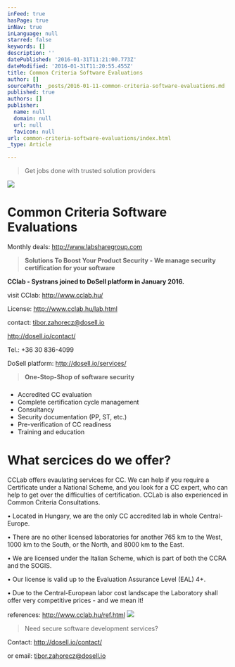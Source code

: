 ```yaml
---
inFeed: true
hasPage: true
inNav: true
inLanguage: null
starred: false
keywords: []
description: ''
datePublished: '2016-01-31T11:21:00.773Z'
dateModified: '2016-01-31T11:20:55.455Z'
title: Common Criteria Software Evaluations
author: []
sourcePath: _posts/2016-01-11-common-criteria-software-evaluations.md
published: true
authors: []
publisher:
  name: null
  domain: null
  url: null
  favicon: null
url: common-criteria-software-evaluations/index.html
_type: Article

---
```

> Get jobs done with trusted solution providers

![](https://s3-us-west-2.amazonaws.com/the-grid-img/p/54c36bdde98f9eb07ce58a0857af099962ec8f6a.png)

# Common Criteria Software Evaluations

Monthly deals: http://www.labsharegroup.com

> **Solutions To Boost Your Product Security - We manage security certification for your software**

**CClab - Systrans joined to DoSell platform in January 2016\.**

visit CClab: http://www.cclab.hu/

License: http://www.cclab.hu/lab.html

contact: tibor.zahorecz@dosell.io   

http://dosell.io/contact/ 

Tel.: +36 30 836-4099

DoSell platform: http://dosell.io/services/

> **One-Stop-Shop of software security**

### 

* Accredited CC evaluation
* Complete certification cycle management
* Consultancy
* Security documentation (PP, ST, etc.)
* Pre-verification of CC readiness
* Training and education

# What sercices do we offer?

CCLab offers evaulating services for CC. We can help if you require a Certificate under a National Scheme, and you look for a CC expert, who can help to get over the difficulties of certification. CCLab is also experienced in Common Criteria Consultations.

• Located in Hungary, we are the only CC accredited lab in whole Central-Europe.

• There are no other licensed laboratories for another 765 km to the West, 1000 km to the South, or the North, and 8000 km to the East.

• We are licensed under the Italian Scheme, which is part of both the CCRA and the SOGIS.

• Our license is valid up to the Evaluation Assurance Level (EAL) 4+.

• Due to the Central-European labor cost landscape the Laboratory shall offer very competitive prices - and we mean it!

references: http://www.cclab.hu/ref.html
![](https://the-grid-user-content.s3-us-west-2.amazonaws.com/de5fd97c-bea3-4dda-ab60-3a3a9586e046.png)

> Need secure software development services?

Contact: http://dosell.io/contact/

or email: tibor.zahorecz@dosell.io
